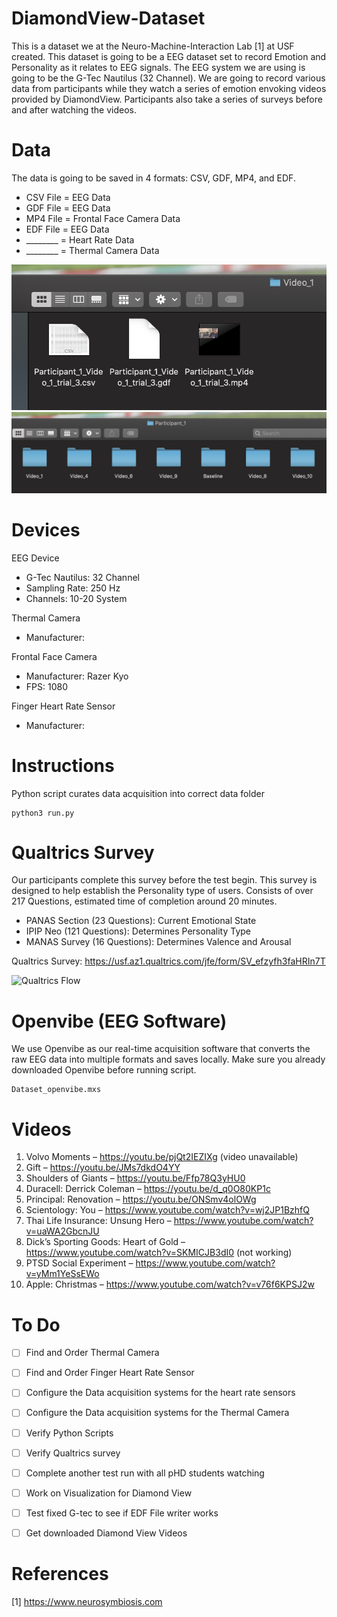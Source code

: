 # DiamondView-Dataset

This is a dataset we at the Neuro-Machine-Interaction Lab [1] at USF created. This dataset is going to be a EEG dataset set to record Emotion and Personality as it relates to EEG signals. The EEG system we are using is going to be the G-Tec Nautilus (32 Channel). We are going to record various data from participants while they watch a series of emotion envoking videos provided by DiamondView. Participants also take a series of surveys before and after watching the videos. 

# Data
The data is going to be saved in 4 formats: CSV, GDF, MP4, and EDF. 
- CSV File = EEG Data
- GDF File = EEG Data
- MP4 File = Frontal Face Camera Data
- EDF File = EEG Data
- ________ = Heart Rate Data
- ________ = Thermal Camera Data

![Image of Participant Repository](https://github.com/DeepMindv2/DiamondView-Dataset/blob/master/Screen%20Shot%202020-01-23%20at%209.17.43%20AM.png) ![Images of Participant Folder](https://github.com/DeepMindv2/DiamondView-Dataset/blob/master/Screen%20Shot%202020-01-23%20at%209.17.53%20AM.png)

# Devices
EEG Device
- G-Tec Nautilus: 32 Channel 
- Sampling Rate: 250 Hz
- Channels: 10-20 System

Thermal Camera 
- Manufacturer: 

Frontal Face Camera
- Manufacturer: Razer Kyo 
- FPS: 1080

Finger Heart Rate Sensor
- Manufacturer: 

# Instructions
Python script curates data acquisition into correct data folder
```
python3 run.py
```

# Qualtrics Survey 
Our participants complete this survey before the test begin. This survey is designed to help establish the Personality type of users. Consists of over 217 Questions, estimated time of completion around 20 minutes. 
- PANAS Section (23 Questions): Current Emotional State
- IPIP Neo (121 Questions): Determines Personality Type
- MANAS Survey (16 Questions): Determines Valence and Arousal 

Qualtrics Survey: https://usf.az1.qualtrics.com/jfe/form/SV_efzyfh3faHRIn7T 

![Qualtrics Flow]()

# Openvibe (EEG Software)
We use Openvibe as our real-time acquisition software that converts the raw EEG data into multiple formats and saves locally. Make sure you already downloaded Openvibe before running script. 
```
Dataset_openvibe.mxs
```


# Videos 
1.	Volvo Moments – https://youtu.be/pjQt2IEZIXg   (video unavailable)
2.	Gift – https://youtu.be/JMs7dkdO4YY 
3.	Shoulders of Giants – https://youtu.be/Ffp78Q3yHU0 
4.	Duracell: Derrick Coleman – https://youtu.be/d_q0O80KP1c 
5.	Principal: Renovation – https://youtu.be/ONSmv4olOWg 
6.	Scientology: You – https://www.youtube.com/watch?v=wj2JP1BzhfQ 
7.	Thai Life Insurance: Unsung Hero – https://www.youtube.com/watch?v=uaWA2GbcnJU 
8.	Dick’s Sporting Goods: Heart of Gold – https://www.youtube.com/watch?v=SKMICJB3dI0 (not working)
9.	PTSD Social Experiment – https://www.youtube.com/watch?v=yMm1YeSsEWo
10.	Apple: Christmas – https://www.youtube.com/watch?v=v76f6KPSJ2w 


# To Do
- [ ] Find and Order Thermal Camera
- [ ] Find and Order Finger Heart Rate Sensor 
- [ ] Configure the Data acquisition systems for the heart rate sensors 
- [ ] Configure the Data acquisition systems for the Thermal Camera 
- [ ] Verify Python Scripts
- [ ] Verify Qualtrics survey 
- [ ] Complete another test run with all pHD students watching 
- [ ] Work on Visualization for Diamond View 
- [ ] Test fixed G-tec to see if EDF File writer works
- [ ] Get downloaded Diamond View Videos 


# References
[1] https://www.neurosymbiosis.com 
